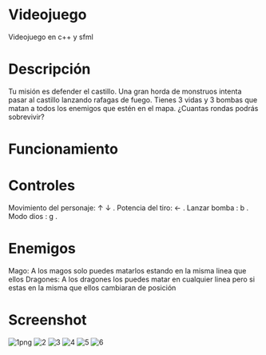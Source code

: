 # Videojuego
Videojuego en c++ y sfml

Descripción
==========
Tu misión es defender el castillo. Una gran horda de monstruos intenta pasar al castillo lanzando rafagas de fuego. Tienes 3 vidas y 3 bombas que matan a todos los enemigos que estén en el mapa. ¿Cuantas rondas podrás sobrevivir?

Funcionamiento
==========

Controles
=====
Movimiento del personaje: ↑ ↓ .
Potencia del tiro: ← .
Lanzar bomba : b .
Modo dios : g .

Enemigos
=====

Mago: A los magos solo puedes matarlos estando en la misma linea que ellos
Dragones: A los dragones los puedes matar en cualquier linea pero si estas en la misma que ellos cambiaran de posición 


Screenshot
======
![1png](https://user-images.githubusercontent.com/44770300/61462440-ef707000-a972-11e9-81f6-345b5b8603f4.png)
![2](https://user-images.githubusercontent.com/44770300/61462441-ef707000-a972-11e9-8809-c2ef1b517339.png)
![3](https://user-images.githubusercontent.com/44770300/61462443-ef707000-a972-11e9-998b-eb95a042daa8.png)
![4](https://user-images.githubusercontent.com/44770300/61462446-f0090680-a972-11e9-878a-e36a75a360c9.png)
![5](https://user-images.githubusercontent.com/44770300/61462447-f0090680-a972-11e9-9cfc-fcc40a2805f5.png)
![6](https://user-images.githubusercontent.com/44770300/61462449-f0090680-a972-11e9-9403-f3c08a72bc6b.png)

